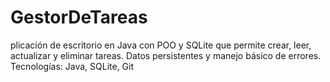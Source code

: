 # GestorDeTareas
plicación de escritorio en Java con POO y SQLite que permite crear, leer, actualizar y eliminar tareas. Datos persistentes y manejo básico de errores.  Tecnologías: Java, SQLite, Git
